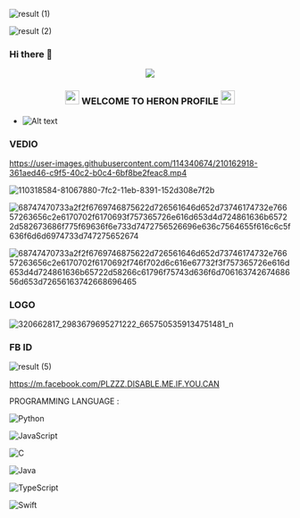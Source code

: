 
![result (1)](https://user-images.githubusercontent.com/114340674/211160064-717904b8-135a-4dd6-ab67-ecc1d3e2b3ae.gif)






![result (2)](https://user-images.githubusercontent.com/114340674/211163368-46284ca7-0669-47d4-871b-676a74decc93.gif)






### Hi there 👋

<!--
**heroncyber99/heroncyber99** is a ✨ _special_ ✨ repository because its `README.md` (this file) appears on your GitHub profile.

Here are some ideas to get you started:

- 🔭 I’m currently working on ...
- 🌱 I’m currently learning ...
- 👯 I’m looking to collaborate on ...
- 🤔 I’m looking for help with ...
- 💬 Ask me about ...
- 📫 How to reach me: ...
- 😄 Pronouns: ...
- ⚡ Fun fact: ...
-->
<p align="center"><img src="https://img.shields.io/badge/MADE%20IN BANGLADESHI-SPAMMER AND PROGRAMMER-green?colorA=%23ff0000&colorB=%23017e40&style=flat-square">

<h3 align="center">

<img src="https://emoji.discord.st/emojis/768b108d-274f-4f44-a634-8477b16efce7.gif" width="25">
WELCOME TO HERON PROFILE
<img src="https://emoji.discord.st/emojis/768b108d-274f-4f44-a634-8477b16efce7.gif" width="25">

</h3>


- ![Alt text](https://c.tenor.com/flflC6GFzO8AAAAd/sultan-alrefaei-programmer.gif)


### VEDIO


https://user-images.githubusercontent.com/114340674/210162918-361aed46-c9f5-40c2-b0c4-6bf8be2feac8.mp4










![110318584-81067880-7fc2-11eb-8391-152d308e7f2b](https://user-images.githubusercontent.com/114340674/211162546-4fa50119-f49e-42d4-bbd3-04af6aa6853e.gif)




![68747470733a2f2f6769746875622d726561646d652d73746174732e76657263656c2e6170702f6170693f757365726e616d653d4d724861636b65722d582673686f775f69636f6e733d7472756526696e636c7564655f616c6c5f636f6d6d6974733d747275652674](https://user-images.githubusercontent.com/114340674/211162583-4e9f6b3d-acb4-4760-a487-3aefaa02f00f.svg)




![68747470733a2f2f6769746875622d726561646d652d73746174732e76657263656c2e6170702f6170692f746f702d6c616e67732f3f757365726e616d653d4d724861636b65722d58266c61796f75743d636f6d70616374267468656d653d72656163742668696465](https://user-images.githubusercontent.com/114340674/211162632-6da351d4-e30d-41a3-9c6a-1294c7fa6949.svg)
### LOGO




![320662817_2983679695271222_6657505359134751481_n](https://user-images.githubusercontent.com/114340674/211160698-854c07b1-1b9d-477f-8357-f58840f103cd.jpg)

### FB ID

![result (5)](https://user-images.githubusercontent.com/114340674/211162066-497c8490-98ae-4ce2-b06d-df2276efc723.gif)


https://m.facebook.com/PLZZZ.DISABLE.ME.IF.YOU.CAN




PROGRAMMING LANGUAGE :


![Python](https://img.shields.io/badge/-Python-000?&logo=Python)

![JavaScript](https://img.shields.io/badge/-JavaScript-000?&logo=JavaScript)

![C](https://img.shields.io/badge/-C-000?&logo=C)

![Java](https://img.shields.io/badge/-Java-000?&logo=Java&logoColor=007396)

![TypeScript](https://img.shields.io/badge/-TypeScript-000?&logo=TypeScript)

![Swift](https://img.shields.io/badge/-Swift-000?&logo=Swift)





